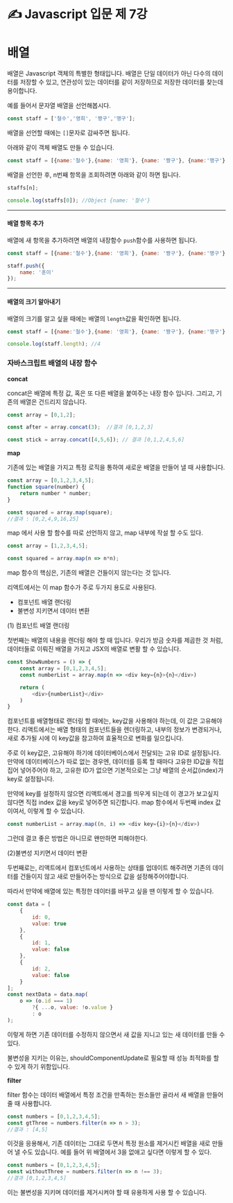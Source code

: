 &#9997; Javascript 입문 제 7강
======================
# 배열

배열은 Javascript 객체의 특별한 형태입니다. 배열은 단일 데이터가 아닌 다수의 데이터를 저장할 수 있고, 연관성이 있는 데이터를 같이 저장하므로 저장한 데이터를 찾는데 용이합니다.

예를 들어서 문자열 배열을 선언해봅시다.

```javascript
const staff = ['철수','영희', '짱구','맹구'];
```
배열을 선언할 때에는 `[]`문자로 감싸주면 됩니다.

아래와 같이 객체 배열도 만들 수 있습니다.

```javascript
const staff = [{name:'철수'},{name: '영희'}, {name: '짱구'}, {name:'맹구'}];
```
배열을 선언한 후, n번째 항목을 조회하려면 아래와 같이 하면 됩니다.

```javascript
staffs[n];

console.log(staffs[0]); //Object {name: '철수'}
```
*******************************

#### 배열 항목 추가

배열에 새 항목을 추가하려면 배열의 내장함수 `push`함수를 사용하면 됩니다.

```javascript
const staff = [{name:'철수'},{name: '영희'}, {name: '짱구'}, {name:'맹구'}];

staff.push({
    name: '훈이'
});
```
******************************
#### 배열의 크기 알아내기
배열의 크기를 알고 싶을 때에는 배열의 `length`값을 확인하면 됩니다.

```javascript
const staff = [{name:'철수'},{name: '영희'}, {name: '짱구'}, {name:'맹구'}];

console.log(staff.length); //4
```

### 자바스크립트 배열의 내장 함수

**concat**

concat은 배열에 특정 값, 혹은 또 다른 배열을 붙여주는 내장 함수 입니다. 그리고, 기존의 배열은 건드리지 않습니다.

```javascript
const array = [0,1,2];

const after = array.concat(3);  //결과 [0,1,2,3]

const stick = array.concat([4,5,6]); // 결과 [0,1,2,4,5,6]

```

**map**

기존에 있는 배열을 가지고 특정 로직을 통하여 새로운 배열을 만들어 낼 때 사용합니다.

```javascript
const array = [0,1,2,3,4,5];
function square(number) {
    return number * number;
}

const squared = array.map(square);
//결과 : [0,2,4,9,16,25]
```

map 에서 사용 할 함수를 따로 선언하지 않고, map 내부에 작설 할 수도 있다.

```javascript
const array = [1,2,3,4,5];

const squared = array.map(n => n*n);
```

map 함수의 핵심은, 기존의 배열은 건들이지 않는다는 것 입니다.

리액트에서는 이 map 함수가 주로 두가지 용도로 사용된다.

* 컴포넌트 배열 랜더링
* 불변성 지키면서 데이터 변환

(1) 컴포넌트 배열 랜더링

첫번째는 배열의 내용을 렌더링 해야 할 때 입니다.
우리가 방금 숫자를 제곱한 것 처럼, 데이터들로 이뤄진 배열을 가지고 JSX의 배열로 변활 할 수 있습니다.

```javascript
const ShowNumbers = () => {
    const array = [0,1,2,3,4,5];
    const numberList = array.map(n => <div key={n}>{n}</div>)

    return (
        <div>{numberList}</div>
    )
}
```

컴포넌트를 배열형태로 랜더링 할 때에는, key값을 사용해야 하는데, 이 값은 고유해야한다. 리액트에서는 배열 형태의 컴포넌트들을 렌더링하고, 내부의 정보가 변경되거나, 새로 추가될 시에 이 key값을 참고하여 효율적으로 변화를 일으킵니다. 

주로 이 key값은, 고유해야 하기에 데이터베이스에서 전달되는 고유 ID로 설정됩니다. 만약에 데이터베이스가 따로 없는 경우엔, 데이터를 등록 할 때마다 고유한 ID값을 직접 집어 넣어주어야 하고, 고유한 ID가 없으면 기본적으로는 그냥 배열의 순서값(index)가 key로 설정됩니다.

만약에 key를 설정하지 않으면 리액트에서 경고를 띄우게 되는데 이 경고가 보고싶지 않다면 직접 index 값을 key로 넣어주면 되긴합니다. map 함수에서 두번째 index 값이여서, 이렇게 할 수 있습니다.

```javascript
const numberList = array.map((n, i) => <div key={i}>{n}</div>)
```

그런데 결코 좋은 방법은 아니므로 왠만하면 피해야한다. 


(2)불변성 지키면서 데이터 변환

두번째로는, 리액트에서 컴포넌트에서 사용하는 상태를 업데이트 해주려면 기존의 데이터를 건들이지 않고 새로 만들어주는 방식으로 값을 설정해주어야합니다. 

따라서 만약에 배열에 있는 특정한 데이터를 바꾸고 싶을 땐 이렇게 할 수 있습니다.

```javascript
const data = [
    {
        id: 0,
        value: true
    },
    {
        id: 1,
        value: false
    },
    {
        id: 2,
        value: false
    }
];
const nextData = data.map(
    o => (o.id === 1)
        ?{ ...o, value: !o.value }
        : o
);
```

이렇게 하면 기존 데이터를 수정하지 않으면서 새 값을 지니고 있는 새 데이터를 만들 수 있다.

불변성을 지키는 이유는, shouldComponentUpdate로 필요할 때 성능 최적화를 할 수 있게 하기 위함입니다.

**filter**

filter 함수는 데이터 배열에서 특정 조건을 만족하는 원소들만 골라서 새 배열을 만들어줄 때 사용합니다.

```javascript
const numbers = [0,1,2,3,4,5];
const gtThree = numbers.filter(n => n > 3);
//결과 : [4,5]
```
이것을 응용해서, 기존 데이터는 그대로 두면서 특정 원소를 제거시킨 배열을 새로 만들어  낼 수도 있습니다. 예를 들어 위 배열에서 3을 없애고 싶다면 이렇게 할 수 있다.

```javascript
const numbers = [0,1,2,3,4,5];
const withoutThree = numbers.filter(n => n !== 3);
//결과 [0,1,2,3,4,5]
```
이는 불변성을 지키며 데이터를 제거시켜야 할 때 유용하게 사용 할 수 있습니다.

